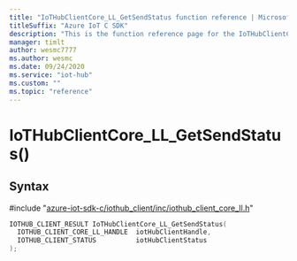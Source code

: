 ```yaml
---                             
title: "IoTHubClientCore_LL_GetSendStatus function reference | Microsoft Docs" 
titleSuffix: "Azure IoT C SDK"            
description: "This is the function reference page for the IoTHubClientCore_LL_GetSendStatus() function in the Azure IoT C SDK. This SDK is used with Azure IoT Hub and Azure IoT Hub Device Provisioning Service"            
manager: timlt                 
author: wesmc7777              
ms.author: wesmc               
ms.date: 09/24/2020                    
ms.service: "iot-hub"             
ms.custom: ""                
ms.topic: "reference"        
---                            
```


# IoTHubClientCore_LL_GetSendStatus()

## Syntax

\#include "[azure-iot-sdk-c/iothub_client/inc/iothub_client_core_ll.h](../iothub-client-core-ll-h.md)"  
```C
IOTHUB_CLIENT_RESULT IoTHubClientCore_LL_GetSendStatus(
  IOTHUB_CLIENT_CORE_LL_HANDLE  iotHubClientHandle,
  IOTHUB_CLIENT_STATUS          iotHubClientStatus
);
```

